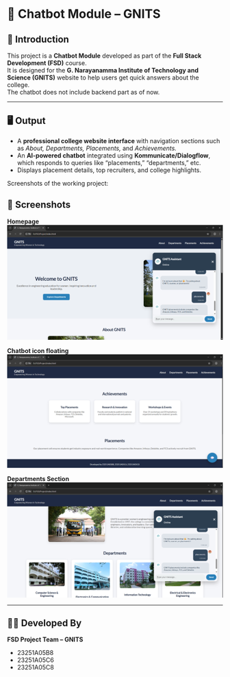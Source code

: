 # 🧠 Chatbot Module – GNITS  

## 📘 Introduction  
This project is a **Chatbot Module** developed as part of the **Full Stack Development (FSD)** course.  
It is designed for the **G. Narayanamma Institute of Technology and Science (GNITS)** website to help users get quick answers about the college.  
The chatbot does not include backend part as of now. 

---

## 🖥️ Output  
- A **professional college website interface** with navigation sections such as *About, Departments, Placements,* and *Achievements.*  
- An **AI-powered chatbot** integrated using **Kommunicate/Dialogflow**, which responds to queries like “placements,” “departments,” etc.  
- Displays placement details, top recruiters, and college highlights.  

Screenshots of the working project:  
## 📸 Screenshots

**Homepage**
![Homepage](./Screenshots/Homepage.png)

**Chatbot icon floating**
![Chatbot](./Screenshots/Achievements.png)

**Departments Section**
![Departments](./Screenshots/Deptpage.png)

---

## 👩‍💻 Developed By  
**FSD Project Team – GNITS**  
- 23251A05B8  
- 23251A05C6  
- 23251A05C8  

